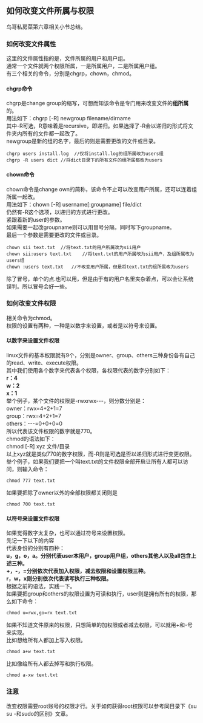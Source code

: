 ## 如何改变文件所属与权限
鸟哥私房菜第六章相关小节总结。   
### 如何改变文件属性
这里的文件属性指的是，文件所属的用户和用户组。    
通常一个文件就两个权限所属，一是所属用户，二是所属用户组。   
有三个相关的命令，分别是chgrp，chown，chmod。   
#### chgrp命令
chgrp是change group的缩写，可想而知该命令是专门用来改变文件的**组所属**的。    
用法如下：chgrp [-R] newgroup filename/dirname   
其中-R可选，R意味着是recursive，即递归。如果选择了-R会以递归的形式将文件夹内所有的文件都一起改了。   
newgroup是新的组的名字，最后的则是需要更改的文件或目录。   
```
chgrp users install.log  //仅将install.log的组所属改为users组   
chgrp -R users dict	//将dict目录下的所有文件的组所属都改为users   
``` 
#### chown命令
chown命令是change own的简称，该命令不止可以改变用户所属，还可以连着组所属一起改。   
用法如下：chown [-R] username[:groupname] file/dict   
仍然有-R这个选项，以递归的方式进行更改。   
紧跟着新的user的参数。   
如果需要一起改groupname则可以用冒号分隔，同时写下groupname。  
最后一个参数是需要更改的文件或目录。   
```
chown sii text.txt  //将text.txt的用户所属改为sii用户   
chown sii:users text.txt	//将text.txt的用户所属改为sii用户，及组所属改为users组    
chown :users text.txt	//不改变用户所属，但是将text.txt的组所属改为users  
```  
除了冒号，单个的点.也可以用，但是由于有的用户名里夹杂着点，可以会让系统误判。所以冒号会好一些。   
### 如何改变文件权限
相关命令为chmod。   
权限的设置有两种，一种是以数字来设置，或者是以符号来设置。    
#### 以数字来设置文件权限
linux文件的基本权限就有9个，分别是owner、group、others三种身份各有自己的read、write、execute权限。   
其中我们使用各个数字来代表各个权限，各权限代表的数字分别如下：   
**r：4**    
**w：2**    
**x：1**    
举个例子，某个文件的权限是-rwxrwx---，则分数分别是：   
owner：rwx=4+2+1=7   
group：rwx=4+2+1=7   
others：---=0+0+0=0    
所以代表该文件权限的数字就是770。    
chmod的语法如下：    
chmod [-R] xyz 文件/目录    
以上xyz就是类似770的数字权限，而-R则是可选是否以递归形式进行变更权限。   
举个例子，如果我们要把一个叫text.txt的文件权限全部开启让所有人都可以访问，则输入命令：   
```
chmod 777 text.txt    
```   
如果要把除了owner以外的全部权限都关闭则是   
```
chmod 700 text.txt   
```   
#### 以符号来设置文件权限
如果觉得数字太复杂，也可以通过符号来设置权限。   
先记一下以下的内容  
代表身份的分别有四种：   
**u，g，o，a。分别代表user本用户，group用户组，others其他人以及all包含上述三种。**  
**+，-，=分别依次代表加入权限，减去权限和设置权限三种。**   
**r，w，x则分别依次代表读写执行三种权限。**   
根据之前的语法，实践一下。   
如果要把group和others的权限设置为可读和执行，user则是拥有所有的权限，那么如下命令：   
```
chmod u=rwx,go=rx text.txt   
```   
如果不知道文件原来的权限，只想简单的加权限或者减去权限，可以就用+和-号来实现。   
比如想给所有人都加上写入权限。   
```
chmod a+w text.txt   
```   
比如像给所有人都去掉写和执行权限。   
```
chmod a-xw text.txt   
```   
### 注意
改变权限需要root账号的权限才行。关于如何获得root权限可以参考同目录下《su su -和sudo的区别》文章。